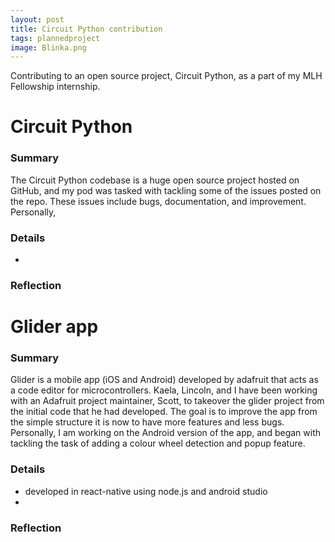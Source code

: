 ```yaml
---
layout: post
title: Circuit Python contribution
tags: plannedproject
image: Blinka.png
---
```



Contributing to an open source project, Circuit Python, as a part of my MLH Fellowship internship. 


# Circuit Python

### Summary
The Circuit Python codebase is a huge open source project hosted on GitHub, and my pod was tasked with tackling some of the issues posted on the repo. These issues include bugs, documentation, and improvement. Personally, 

### Details 
 * 

### Reflection


# Glider app

### Summary 
Glider is a mobile app (iOS and Android) developed by adafruit that acts as a code editor for microcontrollers. Kaela, Lincoln, and I have been working with an Adafruit project maintainer, Scott, to takeover the glider project from the initial code that he had developed. The goal is to improve the app from the simple structure it is now to have more features and less bugs. Personally, I am working on the Android version of the app, and began with tackling the task of adding a colour wheel detection and popup feature. 

### Details 
 * developed in react-native using node.js and android studio
 * 

### Reflection

